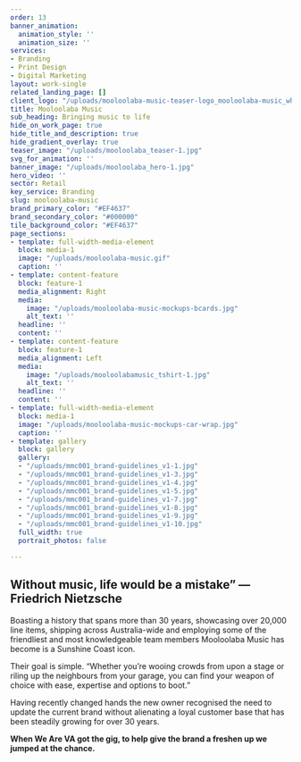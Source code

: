 ```yaml
---
order: 13
banner_animation:
  animation_style: ''
  animation_size: ''
services:
- Branding
- Print Design
- Digital Marketing
layout: work-single
related_landing_page: []
client_logo: "/uploads/mooloolaba-music-teaser-logo_mooloolaba-music_white.svg"
title: Mooloolaba Music
sub_heading: Bringing music to life
hide_on_work_page: true
hide_title_and_description: true
hide_gradient_overlay: true
teaser_image: "/uploads/mooloolaba_teaser-1.jpg"
svg_for_animation: ''
banner_image: "/uploads/mooloolaba_hero-1.jpg"
hero_video: ''
sector: Retail
key_service: Branding
slug: mooloolaba-music
brand_primary_color: "#EF4637"
brand_secondary_color: "#000000"
tile_background_color: "#EF4637"
page_sections:
- template: full-width-media-element
  block: media-1
  image: "/uploads/mooloolaba-music.gif"
  caption: ''
- template: content-feature
  block: feature-1
  media_alignment: Right
  media:
    image: "/uploads/mooloolaba-music-mockups-bcards.jpg"
    alt_text: ''
  headline: ''
  content: ''
- template: content-feature
  block: feature-1
  media_alignment: Left
  media:
    image: "/uploads/mooloolabamusic_tshirt-1.jpg"
    alt_text: ''
  headline: ''
  content: ''
- template: full-width-media-element
  block: media-1
  image: "/uploads/mooloolaba-music-mockups-car-wrap.jpg"
  caption: ''
- template: gallery
  block: gallery
  gallery:
  - "/uploads/mmc001_brand-guidelines_v1-1.jpg"
  - "/uploads/mmc001_brand-guidelines_v1-3.jpg"
  - "/uploads/mmc001_brand-guidelines_v1-4.jpg"
  - "/uploads/mmc001_brand-guidelines_v1-5.jpg"
  - "/uploads/mmc001_brand-guidelines_v1-7.jpg"
  - "/uploads/mmc001_brand-guidelines_v1-8.jpg"
  - "/uploads/mmc001_brand-guidelines_v1-9.jpg"
  - "/uploads/mmc001_brand-guidelines_v1-10.jpg"
  full_width: true
  portrait_photos: false

---
```

## Without music, life would be a mistake” ― Friedrich Nietzsche

Boasting a history that spans more than 30 years, showcasing over 20,000 line items, shipping across Australia-wide and employing some of the friendliest and most knowledgeable team members Mooloolaba Music has become is a Sunshine Coast icon. 

Their goal is simple. “Whether you’re wooing crowds from upon a stage or riling up the neighbours from your garage, you can find your weapon of choice with ease, expertise and options to boot.”

Having recently changed hands the new owner recognised the need to update the current brand without alienating a loyal customer base that has been steadily growing for over 30 years.

**When We Are VA got the gig, to help give the brand a freshen up we jumped at the chance.**